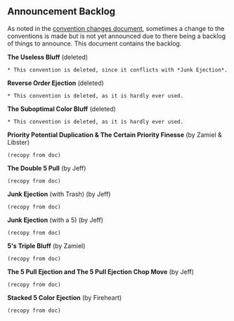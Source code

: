 ## Announcement Backlog

As noted in the [convention changes document](https://github.com/Zamiell/hanabi-conventions/blob/master/misc/Convention_Changes.md), sometimes a change to the conventions is made but is not yet announced due to there being a backlog of things to announce. This document contains the backlog.


**The Useless Bluff** (deleted)

```
* This convention is deleted, since it conflicts with *Junk Ejection*.
```

**Reverse Order Ejection** (deleted)

```
* This convention is deleted, as it is hardly ever used.
```

**The Suboptimal Color Bluff** (deleted)

```
* This convention is deleted, as it is hardly ever used.
```

**Priority Potential Duplication & The Certain Priority Finesse** (by Zamiel & Libster)

```
(recopy from doc)
```

**The Double 5 Pull** (by Jeff)

```
(recopy from doc)
```

**Junk Ejection** (with Trash) (by Jeff)

```
(recopy from doc)
```

**Junk Ejection** (with a 5) (by Jeff)

```
(recopy from doc)
```

**5's Triple Bluff** (by Zamiel)

```
(recopy from doc)
```

**The 5 Pull Ejection and The 5 Pull Ejection Chop Move** (by Jeff)

```
(recopy from doc)
```

**Stacked 5 Color Ejection** (by Fireheart)

```
(recopy from doc)
```
